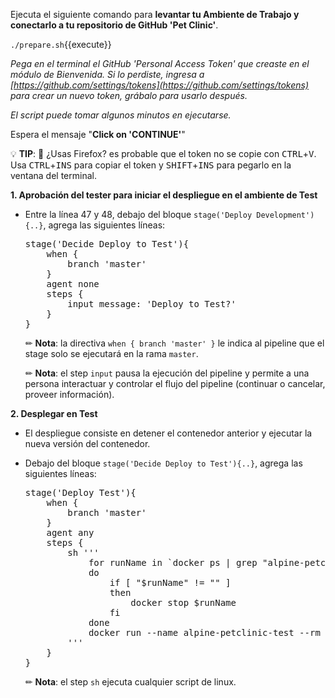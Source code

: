 Ejecuta el siguiente comando para **levantar tu Ambiente de Trabajo y conectarlo a tu repositorio de GitHub 'Pet Clinic'**. 

  `./prepare.sh`{{execute}}

*Pega en el terminal el GitHub 'Personal Access Token' que creaste en el módulo de Bienvenida. Si lo perdiste, ingresa a 
[https://github.com/settings/tokens](https://github.com/settings/tokens) para crear un nuevo token, grábalo para usarlo después.*

*El script puede tomar algunos minutos en ejecutarse.*

Espera el mensaje "**Click on 'CONTINUE'**"

💡 **TIP**: 🦊 ¿Usas Firefox? es probable que el token no se copie con <kbd>CTRL</kbd>+<kbd>V</kbd>.
Usa <kbd>CTRL</kbd>+<kbd>INS</kbd> para copiar el token y <kbd>SHIFT</kbd>+<kbd>INS</kbd> para pegarlo en la ventana del terminal.

**1. Aprobación del tester para iniciar el despliegue en el ambiente de Test** 

* Entre la línea 47 y 48, debajo del bloque `stage('Deploy Development'){..}`, agrega las siguientes líneas:

  <pre class="file" data-target="clipboard">
  stage('Decide Deploy to Test'){
      when {
          branch 'master'
      }
      agent none
      steps {
          input message: 'Deploy to Test?'
      }            
  }
  </pre> 

  ✏ **Nota**: la directiva `when { branch 'master' }` le indica al pipeline que el stage solo se ejecutará en la rama `master`.

  ✏ **Nota**: el step `input` pausa la ejecución del pipeline y permite a una persona interactuar y controlar el flujo del pipeline (continuar o cancelar, proveer información).

**2. Desplegar en Test** 

* El despliegue consiste en detener el contenedor anterior y ejecutar la nueva versión del contenedor.

* Debajo del bloque `stage('Decide Deploy to Test'){..}`, agrega las siguientes líneas:

  <pre class="file" data-target="clipboard">
  stage('Deploy Test'){
      when {
          branch 'master'
      }
      agent any
      steps {
          sh '''
              for runName in `docker ps | grep "alpine-petclinic-test" | awk '{print $1}'`
              do
                  if [ "$runName" != "" ]
                  then
                      docker stop $runName
                  fi
              done
              docker run --name alpine-petclinic-test --rm -d -p 9967:8080 $TAG_NAME
          '''
      }
  }
  </pre> 

  ✏ **Nota**: el step `sh` ejecuta cualquier script de linux.